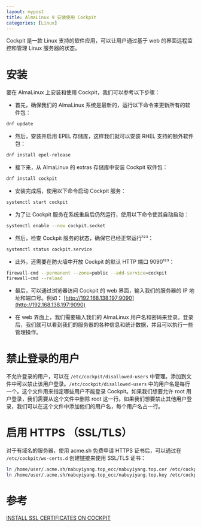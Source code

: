 ```yaml
---
layout: mypost
title: AlmaLinux 9 安装使用 Cockpit
categories: [Linux]
---
```


Cockpit 是一款 Linux 支持的软件应用，可以让用户通过基于 web 的界面远程监控和管理 Linux 服务器的状态。

# 安装

要在 AlmaLinux 上安装和使用 Cockpit，我们可以参考以下步骤：

- 首先，确保我们的 AlmaLinux 系统是最新的，运行以下命令来更新所有的软件包：
```sh
dnf update
```

- 然后，安装并启用 EPEL 存储库，这样我们就可以安装 RHEL 支持的额外软件包：
```sh
dnf install epel-release
```

- 接下来，从 AlmaLinux 的 extras 存储库中安装 Cockpit 软件包：
```sh
dnf install cockpit
```

- 安装完成后，使用以下命令启动 Cockpit 服务：
```sh
systemctl start cockpit
```

- 为了让 Cockpit 服务在系统重启后仍然运行，使用以下命令使其自动启动：
```sh
systemctl enable --now cockpit.socket
```

- 然后，检查 Cockpit 服务的状态，确保它已经正常运行¹²³：
```sh
systemctl status cockpit.service
```

- 此外，还需要在防火墙中开放 Cockpit 的默认 HTTP 端口 9090¹²³：
```sh
firewall-cmd --permanent --zone=public --add-service=cockpit
firewall-cmd --reload
```

- 最后，可以通过浏览器访问 Cockpit 的 web 界面，输入我们的服务器的 IP 地址和端口号。例如：
[http://192.168.138.197:9090](http://192.168.138.197:9090)

- 在 web 界面上，我们需要输入我们的 AlmaLinux 用户名和密码来登录。登录后，我们就可以看到我们的服务器的各种信息和统计数据，并且可以执行一些管理操作。

# 禁止登录的用户

不允许登录的用户，可以在 `/etc/cockpit/disallowed-users` 中管理。添加到文件中可以禁止该用户登录。`/etc/cockpit/disallowed-users` 中的用户名是每行一个。这个文件用来指定哪些用户不能登录 Cockpit。如果我们想要允许 root 用户登录，我们需要从这个文件中删除 root 这一行。如果我们想要禁止其他用户登录，我们可以在这个文件中添加他们的用户名，每个用户名占一行。

# 启用 HTTPS （SSL/TLS）

对于有域名的服务器，使用 acme.sh 免费申请 HTTPS 证书后，可以通过在 `/etc/cockpit/ws-certs.d` 创建链接来使用 SSL/TLS 证书：
```sh
ln /home/user/.acme.sh/nabuyiyang.top_ecc/nabuyiyang.top.cer /etc/cockpit/ws-certs.d/nabuyiyang.top.cert
ln /home/user/.acme.sh/nabuyiyang.top_ecc/nabuyiyang.top.key /etc/cockpit/ws-certs.d/nabuyiyang.top.key
```

# 参考

[INSTALL SSL CERTIFICATES ON COCKPIT](https://infotechys.com/install-ssl-certificates-on-cockpit/)

